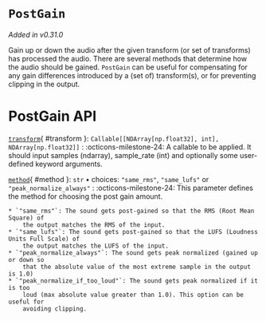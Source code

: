 # `PostGain`

_Added in v0.31.0_

Gain up or down the audio after the given transform (or set of transforms) has
processed the audio. There are several methods that determine how the audio should
be gained. `PostGain` can be useful for compensating for any gain differences introduced
by a (set of) transform(s), or for preventing clipping in the output.

# PostGain API

[`transform`](#transform){ #transform }: `Callable[[NDArray[np.float32], int], NDArray[np.float32]]`
:   :octicons-milestone-24: A callable to be applied. It should input
    samples (ndarray), sample_rate (int) and optionally some user-defined
    keyword arguments.

[`method`](#method){ #method }: `str` • choices: `"same_rms"`, `"same_lufs"` or `"peak_normalize_always"`
:   :octicons-milestone-24: This parameter defines the method for choosing the post gain amount.

    * `"same_rms"`: The sound gets post-gained so that the RMS (Root Mean Square) of
        the output matches the RMS of the input.
    * `"same_lufs"`: The sound gets post-gained so that the LUFS (Loudness Units Full Scale) of
        the output matches the LUFS of the input.
    * `"peak_normalize_always"`: The sound gets peak normalized (gained up or down so
        that the absolute value of the most extreme sample in the output is 1.0)
    * `"peak_normalize_if_too_loud"`: The sound gets peak normalized if it is too
        loud (max absolute value greater than 1.0). This option can be useful for
        avoiding clipping.

